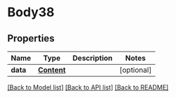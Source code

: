 # Body38

## Properties
Name | Type | Description | Notes
------------ | ------------- | ------------- | -------------
**data** | [**Content**](Content.md) |  | [optional] 

[[Back to Model list]](../README.md#documentation-for-models) [[Back to API list]](../README.md#documentation-for-api-endpoints) [[Back to README]](../README.md)

